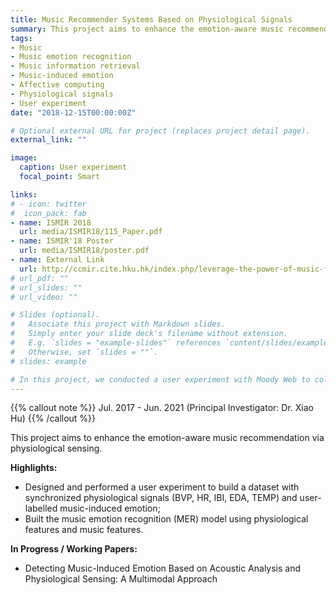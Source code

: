 ```yaml
---
title: Music Recommender Systems Based on Physiological Signals
summary: This project aims to enhance the emotion-aware music recommendation via physiological sensing.
tags:
- Music
- Music emotion recognition
- Music information retrieval
- Music-induced emotion
- Affective computing
- Physiological signals
- User experiment
date: "2018-12-15T00:00:00Z"

# Optional external URL for project (replaces project detail page).
external_link: ""

image:
  caption: User experiment
  focal_point: Smart

links:
# - icon: twitter
#  icon_pack: fab
- name: ISMIR 2018
  url: media/ISMIR18/115_Paper.pdf
- name: ISMIR'18 Poster
  url: media/ISMIR18/poster.pdf
- name: External Link
  url: http://ccmir.cite.hku.hk/index.php/leverage-the-power-of-music-for-learning/
# url_pdf: ""
# url_slides: ""
# url_video: ""

# Slides (optional).
#   Associate this project with Markdown slides.
#   Simply enter your slide deck's filename without extension.
#   E.g. `slides = "example-slides"` references `content/slides/example-slides.md`.
#   Otherwise, set `slides = ""`.
# slides: example

# In this project, we conducted a user experiment with Moody Web to collect users' listening behaviors, self-reported emotional responses to music, and peripheral physiological signals during music searching and listening. The dataset built from the user experiment will be used to build the music emotion recognition (MER) module of the music recommendation system.
---
```


{{% callout note %}}
Jul. 2017 - Jun. 2021 (Principal Investigator: Dr. Xiao Hu)
{{% /callout %}}

This project aims to enhance the emotion-aware music recommendation via physiological sensing. 

**Highlights:**
- Designed and performed a user experiment to build a dataset with synchronized physiological signals (BVP, HR, IBI, EDA, TEMP) and user-labelled music-induced emotion;
- Built the music emotion recognition (MER) model using physiological features and music features.

**In Progress / Working Papers:**
- Detecting Music-Induced Emotion Based on Acoustic Analysis and Physiological Sensing: A Multimodal Approach


